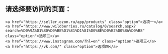 <html>
<head>
    <title>四选一导航</title>
    <style>
        body { font-family: Arial; padding: 20px }
        .option {
            display: block;
            margin: 15px 0;
            padding: 15px;
            background: #f0f0f0;
            border-radius: 8px;
            text-decoration: none;
            color: #333;
            transition: 0.3s;
        }
        .option:hover {
            background: #e0e0e0;
            transform: scale(1.02);
        }
    </style>
</head>
<body>
    <h2>请选择要访问的页面：</h2>
    
    <a href="https://seller.ozon.ru/app/products" class="option">选项一</a>
    <a href="https://www.wildberries.ru/catalog/0/search.aspx?search=%D0%9A%D1%80%D0%BE%D1%81%D1%81%D0%BE%D0%B2%D0%BA%D0%B8" class="option">选项二</a>
    <a href="https://www.instagram.com/?hl=en" class="option">选项三</a>
    <a href="https://vk.com/" class="option">选项四</a>
</body>
</html>
